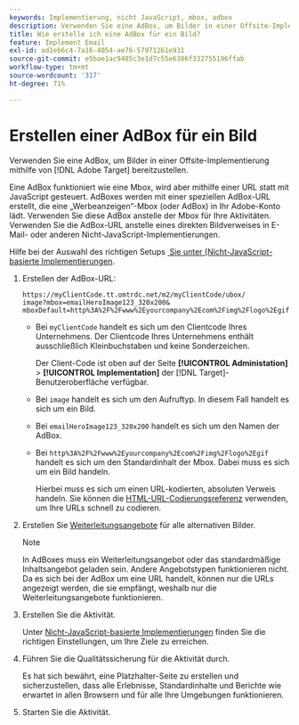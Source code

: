 ```yaml
---
keywords: Implementierung, nicht JavaScript, mbox, adbox
description: Verwenden Sie eine AdBox, um Bilder in einer Offsite-Implementierung mit bereitzustellen [!DNL Adobe Target]. Eine AdBox ist wie eine Mbox, wird aber von einer URL statt von JavaScript gesteuert.
title: Wie erstelle ich eine AdBox für ein Bild?
feature: Implement Email
exl-id: ad1eb6c4-7a16-4054-ae76-57971261e931
source-git-commit: e5bae1ac9485c3e1d7c55e6386f332755196ffab
workflow-type: tm+mt
source-wordcount: '317'
ht-degree: 71%

---
```


# Erstellen einer AdBox für ein Bild

Verwenden Sie eine AdBox, um Bilder in einer Offsite-Implementierung mithilfe von [!DNL Adobe Target] bereitzustellen.

Eine AdBox funktioniert wie eine Mbox, wird aber mithilfe einer URL statt mit JavaScript gesteuert. AdBoxes werden mit einer speziellen AdBox-URL erstellt, die eine „Werbeanzeigen“-Mbox (oder AdBox) in Ihr Adobe-Konto lädt. Verwenden Sie diese AdBox anstelle der Mbox für Ihre Aktivitäten. Verwenden Sie die AdBox-URL anstelle eines direkten Bildverweises in E-Mail- oder anderen Nicht-JavaScript-Implementierungen.

Hilfe bei der Auswahl des richtigen Setups [&#x200B; Sie unter (Nicht-JavaScript-basierte Implementierungen](/help/dev/implement/email/overview.md).

1. Erstellen der AdBox-URL:

   ```
   https://myClientCode.tt.omtrdc.net/m2/myClientCode/ubox/
   image?mbox=emailHeroImage123_320x200&
   mboxDefault=http%3A%2F%2Fwww%2Eyourcompany%2Ecom%2Fimg%2Flogo%2Egif
   ```

   * Bei `myClientCode` handelt es sich um den Clientcode Ihres Unternehmens. Der Clientcode Ihres Unternehmens enthält ausschließlich Kleinbuchstaben und keine Sonderzeichen.

     Der Client-Code ist oben auf der Seite **[!UICONTROL Administation]** > **[!UICONTROL Implementation]** der [!DNL Target]-Benutzeroberfläche verfügbar.

   * Bei `image` handelt es sich um den Aufruftyp. In diesem Fall handelt es sich um ein Bild.

   * Bei `emailHeroImage123_320x200` handelt es sich um den Namen der AdBox.

   * Bei `http%3A%2F%2Fwww%2Eyourcompany%2Ecom%2Fimg%2Flogo%2Egif` handelt es sich um den Standardinhalt der Mbox. Dabei muss es sich um ein Bild handeln.

     Hierbei muss es sich um einen URL-kodierten, absoluten Verweis handeln. Sie können die [HTML-URL-Codierungsreferenz](https://www.w3schools.com/tags/ref_urlencode.asp) verwenden, um Ihre URLs schnell zu codieren.

1. Erstellen Sie [Weiterleitungsangebote](https://experienceleague.adobe.com/docs/target/using/experiences/offers/offer-redirect.html?lang=de) für alle alternativen Bilder.

   >[!NOTE]
   >
   >In AdBoxes muss ein Weiterleitungsangebot oder das standardmäßige Inhaltsangebot geladen sein. Andere Angebotstypen funktionieren nicht. Da es sich bei der AdBox um eine URL handelt, können nur die URLs angezeigt werden, die sie empfängt, weshalb nur die Weiterleitungsangebote funktionieren.

1. Erstellen Sie die Aktivität.

   Unter [Nicht-JavaScript-basierte Implementierungen](/help/dev/implement/email/overview.md) finden Sie die richtigen Einstellungen, um Ihre Ziele zu erreichen.

1. Führen Sie die Qualitätssicherung für die Aktivität durch.

   Es hat sich bewährt, eine Platzhalter-Seite zu erstellen und sicherzustellen, dass alle Erlebnisse, Standardinhalte und Berichte wie erwartet in allen Browsern und für alle Ihre Umgebungen funktionieren.

1. Starten Sie die Aktivität.
